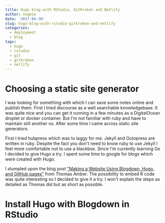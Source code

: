 ```yaml
---
title: Hugo blog with RStudio, GitKraken and Netlify
author: negbie
date: '2017-04-30'
slug: hugo-blog-with-rstudio-gitkraken-and-netlify
categories:
  - deployment
  - blog
tags:
  - hugo
  - rstudio
  - git
  - gitkraken
  - netlify
---
```


# Choosing a static site generator

I was looking for something with which I can save some notes online and publish them. First I tried discourse as a well searchable knowledgebase. It was quite nice and you can get it running in a few minutes as a DigitalOcean droplet or docker container. But I'm not familiar with ruby and have to maintain still another os. After some time I came across static site generators.

First I tried hubpress which was to laggy for me. Jekyll and Octopress are written in ruby. Despite the fact you don't need to know ruby to use Jekyll I feel more comfortable not to use a blackbox. Since I'm currently learning Go I decided to give Hugo a try. I spent some time to google for blogs which were created with Hugo.

I stumpled upon the blog post ["Making a Website Using Blogdown, Hugo, and GitHub pages"](https://proquestionasker.github.io/blog/Making_Site/) from Thomas Amber. The possibility to embed R code was quite interesting so I decided to give it a try. I won't explain the steps as detailed as Thomas did but as short as possible.

# Install Hugo with Blogdown in RStudio




